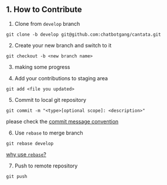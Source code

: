 
## 1. How to Contribute

1. Clone from `develop` branch
```shell
git clone -b develop git@github.com:chatbotgang/cantata.git
```

2. Create your new branch and switch to it
```shell
git checkout -b <new branch name>
```

3. making some progress

4. Add your contributions to staging area
```shell
git add <file you updated>
```
5. Commit to local git repository
```shell
git commit -m "<type>[optional scope]: <description>"
```
please check the [commit message convention](https://www.conventionalcommits.org/en/v1.0.0/)

6. Use `rebase` to merge branch
```shell
git rebase develop
```
[why use `rebase`?](https://www.conventionalcommits.org/en/v1.0.0/)

7. Push to remote repository
```shell
git push
```

